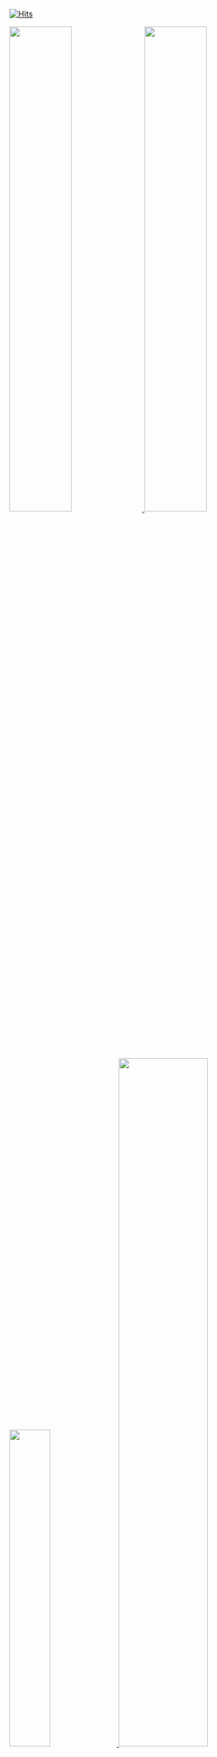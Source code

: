 [![Hits](https://hits.seeyoufarm.com/api/count/incr/badge.svg?url=https%3A%2F%2Fgithub.com%2Fgimjiyong&count_bg=%23FFB6F3&title_bg=%23555555&icon=&icon_color=%23E7E7E7&title=hits&edge_flat=false)](https://hits.seeyoufarm.com)

<a href="https://solved.ac/jykim00324/">
  <img src="http://mazassumnida.wtf/api/v2/generate_badge?boj=jykim00324" width=47% />
</a>
<a href="#">
  <img src="https://leetcard.jacoblin.cool/jykim00324?theme=dark" width=47% />
</a>
<a href="#">
    <img src="https://github-readme-stats.vercel.app/api/top-langs/?username=gimjiyong&layout=donut&show_icons=true&theme=material-palenight&hide_border=true&bg_color=20232a&icon_color=58A6FF&text_color=fff&title_color=58A6FF&count_private=true&exclude_repo=Face-Transfer-Application" width=38% />
</a>    
<a href="#">
  <img src="https://github-readme-stats.vercel.app/api?username=gimjiyong&show_icons=true&theme=material-palenight&hide_border=true&bg_color=20232a&icon_color=58A6FF&text_color=fff&title_color=58A6FF&count_private=true" width=56% />
</a>

<a href="#">
    <img src="https://github-readme-activity-graph.vercel.app/graph?username=gimjiyong&theme=react-dark&bg_color=20232a&hide_border=true&line=58A6FF&color=58A6FF" width=94%/>
</a>

## Stack

### Frontend

<div>
  <img src ="https://img.shields.io/badge/next.js-000000.svg?&style=for-the-badge&logo=nextdotjs&logoColor=white"/>
  <img src ="https://img.shields.io/badge/react-61DAFB.svg?&style=for-the-badge&logo=react&logoColor=black"/>
  <img src ="https://img.shields.io/badge/Vue.js-4FC08D.svg?&style=for-the-badge&logo=vuedotjs&logoColor=white"/>
</div>
<div>
  <img src ="https://img.shields.io/badge/typescript-3178C6.svg?&style=for-the-badge&logo=typescript&logoColor=white"/>
  <img src ="https://img.shields.io/badge/javascript-F7DF1E.svg?&style=for-the-badge&logo=javascript&logoColor=black"/>
</div>
<div>
  <img src ="https://img.shields.io/badge/html5-E34F26.svg?&style=for-the-badge&logo=html5&logoColor=white"/>
  <img src ="https://img.shields.io/badge/css3-1572B6.svg?&style=for-the-badge&logo=css3&logoColor=white"/>
  <img src ="https://img.shields.io/badge/styledcomponents-DB7093.svg?&style=for-the-badge&logo=styledcomponents&logoColor=white"/>
  <img src ="https://img.shields.io/badge/tailwindcss-06B6D4.svg?&style=for-the-badge&logo=tailwindcss&logoColor=white"/>
</div>

### Backend

<div>
  <img src ="https://img.shields.io/badge/django-092E20.svg?&style=for-the-badge&logo=django&logoColor=white"/>
</div>
<div>
  <img src ="https://img.shields.io/badge/python-3776AB.svg?&style=for-the-badge&logo=python&logoColor=white"/>
</div>

### Team

<div>
    <img src ="https://img.shields.io/badge/git-F05032.svg?&style=for-the-badge&logo=git&logoColor=white"/>
    <img src ="https://img.shields.io/badge/gitlab-FC6D26.svg?&style=for-the-badge&logo=gitlab&logoColor=white"/>
    <img src ="https://img.shields.io/badge/mattermost-0058CC.svg?&style=for-the-badge&logo=mattermost&logoColor=white"/>
</div>
